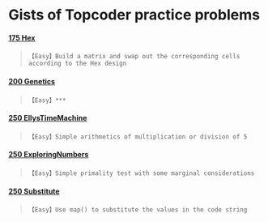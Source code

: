 # Gists of Topcoder practice problems

#### [175 Hex](https://arena.topcoder.com/#/u/practiceCode/1435/2824/3054/1/1435)
>`【Easy】Build a matrix and swap out the corresponding cells according to the Hex design`

#### [200 Genetics](https://arena.topcoder.com/#/u/practiceCode/1413/2747/2973/1/1413)
>`【Easy】***`

#### [250 EllysTimeMachine](https://arena.topcoder.com/#/u/practiceCode/16705/48887/13934/1/328359)
>`【Easy】Simple arithmetics of multiplication or division of 5`

#### [250 ExploringNumbers](https://arena.topcoder.com/#/u/practiceCode/16715/8886/9988/1/328498)
>`【Easy】Simple primality test with some marginal considerations`

#### [250 Substitute](https://arena.topcoder.com/#/u/practiceCode/1282/1262/1333/2/1282)
>`【Easy】Use map() to substitute the values in the code string`


